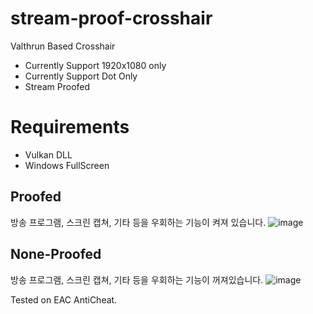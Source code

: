 # stream-proof-crosshair

 Valthrun Based Crosshair

- Currently Support 1920x1080 only
- Currently Support Dot Only
- Stream Proofed

# Requirements

 - Vulkan DLL
 - Windows FullScreen

## Proofed
방송 프로그램, 스크린 캡쳐, 기타 등을 우회하는 기능이 켜져 있습니다.
![image](https://github.com/shlifedev/stream-proof-crosshair/assets/49047211/c22e158c-5e62-4e60-a455-5982d7646f87)


## None-Proofed 
방송 프로그램, 스크린 캡쳐, 기타 등을 우회하는 기능이 꺼져있습니다.
![image](https://github.com/shlifedev/stream-proof-crosshair/assets/49047211/5f072670-232b-4c8e-9a18-cb6fd97aa571)

Tested on EAC AntiCheat.
